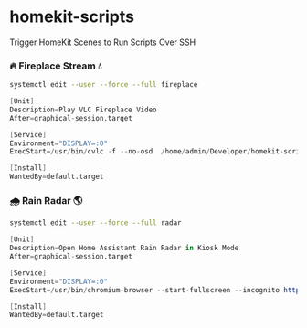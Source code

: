 # homekit-scripts
Trigger HomeKit Scenes to Run Scripts Over SSH

### 🔥 Fireplace Stream 💧

```bash
systemctl edit --user --force --full fireplace
```

```s
[Unit]
Description=Play VLC Fireplace Video
After=graphical-session.target

[Service]
Environment="DISPLAY=:0"
ExecStart=/usr/bin/cvlc -f --no-osd  /home/admin/Developer/homekit-scripts/fireplace-stream/fireplace.mp4 -L

[Install]
WantedBy=default.target
```

### 🌧️ Rain Radar 🌎

```bash
systemctl edit --user --force --full radar
```

```s
[Unit]
Description=Open Home Assistant Rain Radar in Kiosk Mode
After=graphical-session.target

[Service]
Environment="DISPLAY=:0"
ExecStart=/usr/bin/chromium-browser --start-fullscreen --incognito http://home-assistant.lan:8123/lovelace/radar?kiosk

[Install]
WantedBy=default.target
```
